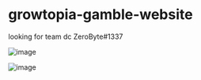 # growtopia-gamble-website

looking for team dc ZeroByte#1337 

![image](https://user-images.githubusercontent.com/94198465/209140248-81ba3397-f523-4d34-b206-0bd9d84395e8.png)

![image](https://user-images.githubusercontent.com/94198465/209140265-3b87c591-0a11-4922-bad3-a62b6e9e4157.png)
